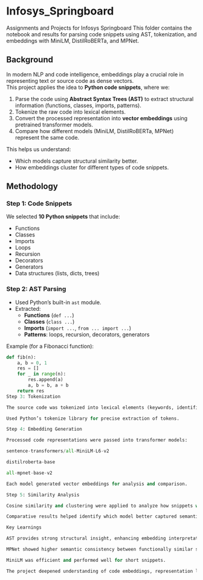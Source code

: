 # Infosys_Springboard
Assignments and Projects for Infosys Springboard
This folder contains the notebook and results for parsing code snippets using AST, tokenization, and embeddings with MiniLM, DistilRoBERTa, and MPNet.
## Background
In modern NLP and code intelligence, embeddings play a crucial role in representing text or source code as dense vectors.  
This project applies the idea to **Python code snippets**, where we:
1. Parse the code using **Abstract Syntax Trees (AST)** to extract structural information (functions, classes, imports, patterns).
2. Tokenize the raw code into lexical elements.
3. Convert the processed representation into **vector embeddings** using pretrained transformer models.
4. Compare how different models (MiniLM, DistilRoBERTa, MPNet) represent the same code.

This helps us understand:
- Which models capture structural similarity better.
- How embeddings cluster for different types of code snippets.
## Methodology

### Step 1: Code Snippets
We selected **10 Python snippets** that include:
- Functions
- Classes
- Imports
- Loops
- Recursion
- Decorators
- Generators
- Data structures (lists, dicts, trees)

### Step 2: AST Parsing
- Used Python’s built-in `ast` module.  
- Extracted:
  - **Functions** (`def ...`)
  - **Classes** (`class ...`)
  - **Imports** (`import ...`, `from ... import ...`)
  - **Patterns**: loops, recursion, decorators, generators  

Example (for a Fibonacci function):
```python
def fib(n):
    a, b = 0, 1
    res = []
    for _ in range(n):
        res.append(a)
        a, b = b, a + b
    return res
Step 3: Tokenization

The source code was tokenized into lexical elements (keywords, identifiers, operators, literals).

Used Python’s tokenize library for precise extraction of tokens.

Step 4: Embedding Generation

Processed code representations were passed into transformer models:

sentence-transformers/all-MiniLM-L6-v2

distilroberta-base

all-mpnet-base-v2

Each model generated vector embeddings for analysis and comparison.

Step 5: Similarity Analysis

Cosine similarity and clustering were applied to analyze how snippets with similar logic were grouped.

Comparative results helped identify which model better captured semantic similarity across code samples.

Key Learnings

AST provides strong structural insight, enhancing embedding interpretation.

MPNet showed higher semantic consistency between functionally similar snippets.

MiniLM was efficient and performed well for short snippets.

The project deepened understanding of code embeddings, representation learning, and semantic search for source code.
